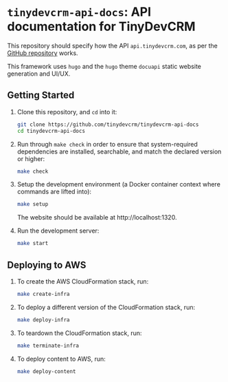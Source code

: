 # `tinydevcrm-api-docs`: API documentation for TinyDevCRM

This repository should specify how the API `api.tinydevcrm.com`, as per the
[GitHub repository](https://github.com/tinydevcrm/tinydevcrm-backend) works.

This framework uses `hugo` and the `hugo` theme `docuapi` static website
generation and UI/UX.

## Getting Started

1.  Clone this repository, and `cd` into it:

    ```bash
    git clone https://github.com/tinydevcrm/tinydevcrm-api-docs
    cd tinydevcrm-api-docs
    ```

2.  Run through `make check` in order to ensure that system-required
    dependencies are installed, searchable, and match the declared version or
    higher:

    ```bash
    make check
    ```

3.  Setup the development environment (a Docker container context where commands
    are lifted into):

    ```bash
    make setup
    ```

    The website should be available at http://localhost:1320.

4.  Run the development server:

    ```bash
    make start
    ```

## Deploying to AWS

1.  To create the AWS CloudFormation stack, run:

    ```bash
    make create-infra
    ```

2.  To deploy a different version of the CloudFormation stack, run:

    ```bash
    make deploy-infra
    ```

3.  To teardown the CloudFormation stack, run:

    ```bash
    make terminate-infra
    ```

4.  To deploy content to AWS, run:

    ```bash
    make deploy-content
    ```
